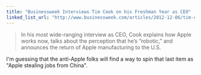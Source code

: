 ```yaml
---
title: "Businessweek Interviews Tim Cook on his Freshman Year as CEO"
linked_list_url: "http://www.businessweek.com/articles/2012-12-06/tim-cooks-freshman-year-the-apple-ceo-speaks"
---
```

<blockquote><p>
  In his most wide-ranging interview as CEO, Cook explains how Apple works now, talks about the perception that he’s “robotic,” and announces the return of Apple manufacturing to the U.S.
</p></blockquote>
<p>I'm guessing that the anti-Apple folks will find a way to spin that last item as "Apple stealing jobs from China".</p>
